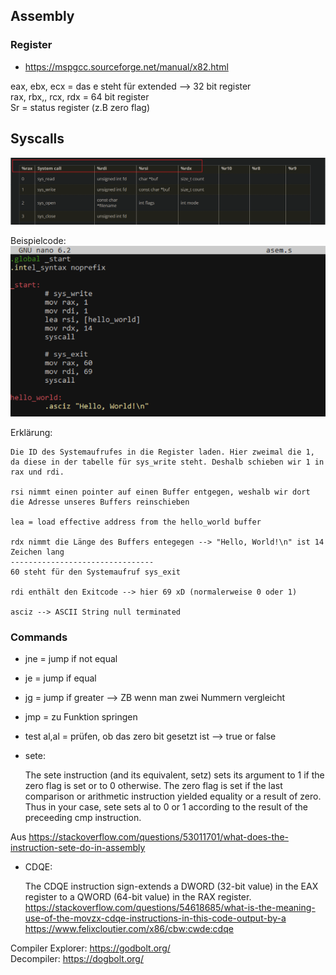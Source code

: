 ## **Assembly**

### Register
- https://mspgcc.sourceforge.net/manual/x82.html

eax, ebx, ecx = das e steht für extended --> 32 bit register  
rax, rbx,, rcx, rdx = 64 bit register  
Sr = status register (z.B zero flag)

## Syscalls
![Beschreibung des Bildes](/Knowledgebase/Assembly/images/syscalls.png)  

Beispielcode:  
![Beschreibung des Bildes](/Knowledgebase/Assembly/images/assembly_code.png)  

Erklärung:
```
Die ID des Systemaufrufes in die Register laden. Hier zweimal die 1, da diese in der tabelle für sys_write steht. Deshalb schieben wir 1 in rax und rdi.  

rsi nimmt einen pointer auf einen Buffer entgegen, weshalb wir dort die Adresse unseres Buffers reinschieben 

lea = load effective address from the hello_world buffer 

rdx nimmt die Länge des Buffers entegegen --> "Hello, World!\n" ist 14 Zeichen lang 
-------------------------------- 
60 steht für den Systemaufruf sys_exit 

rdi enthält den Exitcode --> hier 69 xD (normalerweise 0 oder 1) 

asciz --> ASCII String null terminated 
```


### Commands
- jne = jump if not equal 
- je = jump if equal 
- jg = jump if greater --> ZB wenn man zwei Nummern vergleicht 
- jmp = zu Funktion springen 
- test al,al = prüfen, ob das zero bit gesetzt ist --> true or false


- sete:

    The sete instruction (and its equivalent, setz) sets its argument to 1 if the zero flag is set or to 0 otherwise. The zero flag is set if the last comparison or arithmetic instruction yielded equality or a result of zero. Thus in your case, sete sets al to 0 or 1 according to the result of the preceeding cmp instruction. 

 

Aus <https://stackoverflow.com/questions/53011701/what-does-the-instruction-sete-do-in-assembly>  

- CDQE: 

    The CDQE instruction sign-extends a DWORD (32-bit value) in the EAX register to a QWORD (64-bit value) in the RAX register.  
    https://stackoverflow.com/questions/54618685/what-is-the-meaning-use-of-the-movzx-cdqe-instructions-in-this-code-output-by-a  
    https://www.felixcloutier.com/x86/cbw:cwde:cdqe  

Compiler Explorer: https://godbolt.org/  
Decompiler: https://dogbolt.org/